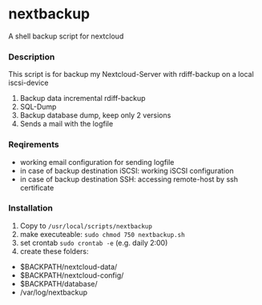 # nextbackup
A shell backup script for nextcloud

### Description
This script is for backup my Nextcloud-Server with rdiff-backup on a local iscsi-device
1. Backup data incremental rdiff-backup
2. SQL-Dump
3. Backup database dump, keep only 2 versions
4. Sends a mail with the logfile

### Reqirements

- working email configuration for sending logfile
- in case of backup destination iSCSI: working iSCSI configuration
- in case of backup destination SSH: accessing remote-host by ssh certificate

### Installation

1. Copy to `/usr/local/scripts/nextbackup`
2. make executeable: `sudo chmod 750 nextbackup.sh`
3. set crontab `sudo crontab -e` (e.g. daily 2:00)
4. create these folders:
  - $BACKPATH/nextcloud-data/
  - $BACKPATH/nextcloud-config/
  - $BACKPATH/database/
  - /var/log/nextbackup
